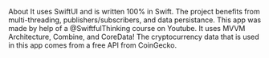 About
It uses SwiftUI and is written 100% in Swift. The project benefits from multi-threading, publishers/subscribers, and data persistance. This app was made by help of a @SwiftfulThinking course on Youtube. It uses MVVM Architecture, Combine, and CoreData! The cryptocurrency data that is used in this app comes from a free API from CoinGecko.

